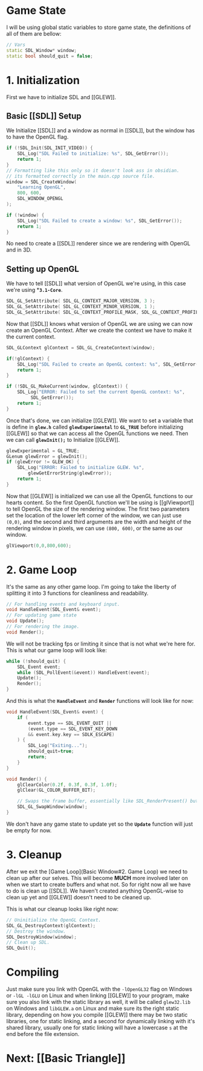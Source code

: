 # Game State
I will be using global static variables to store game state,  the definitions of all of them are bellow:
```C++
// Vars
static SDL_Window* window;
static bool should_quit = false;
```

# 1. Initialization
First we have to initialize SDL and [[GLEW]].

## Basic [[SDL]] Setup
We Initialize [[SDL]] and a window as normal in [[SDL]], but the window has to have the OpenGL flag.
```C++
if (!SDL_Init(SDL_INIT_VIDEO)) {
	SDL_Log("SDL Failed to initialize: %s", SDL_GetError());
	return 1;
}
// Formatting like this only so it doesn't look ass in obsidian.
// its formatted correctly in the main.cpp source file.
window = SDL_CreateWindow(
	"Learning OpenGL", 
	800, 600, 
	SDL_WINDOW_OPENGL
);

if (!window) {
	SDL_Log("SDL Failed to create a window: %s", SDL_GetError());
	return 1;
}
```

No need to create a [[SDL]] renderer since we are rendering with OpenGL and in 3D.

## Setting up OpenGL
We have to tell [[SDL]] what version of OpenGL we're using, in this case we're using ***`3.1-Core`**.
```C++
SDL_GL_SetAttribute( SDL_GL_CONTEXT_MAJOR_VERSION, 3 );
SDL_GL_SetAttribute( SDL_GL_CONTEXT_MINOR_VERSION, 1 );
SDL_GL_SetAttribute( SDL_GL_CONTEXT_PROFILE_MASK, SDL_GL_CONTEXT_PROFILE_CORE);
```

Now that [[SDL]] knows what version of OpenGL we are using we can now create an OpenGL Context. After we create the context we have to make it the current context.
```C++
SDL_GLContext glContext = SDL_GL_CreateContext(window);

if(!glContext) {
	SDL_Log("SDL Failed to create an OpenGL context: %s", SDL_GetError());
	return 1;
}

if (!SDL_GL_MakeCurrent(window, glContext)) {
	SDL_Log("ERROR: Failed to set the current OpenGL context: %s",
		 SDL_GetError());
	return 1;
}
```

Once that's done, we can initialize [[GLEW]]. We want to set a variable that is define in **`glew.h`** called **`glewExperimental`** to **`GL_TRUE`** before initializing [[GLEW]] so that we can access all the OpenGL functions we need.
Then we can call **`glewInit();`** to Initialize [[GLEW]].
```C++
glewExperimental = GL_TRUE;
GLenum glewError = glewInit();
if (glewError != GLEW_OK) {
	SDL_Log("ERROR: Failed to initialize GLEW. %s",
		glewGetErrorString(glewError));
	return 1;
}
```

Now that [[GLEW]] is initialized we can use all the OpenGL functions to our hearts content. So the first OpenGL function we'll be using is [[glViewport]] to tell OpenGL the size of the rendering window. The first two parameters set the location of the lower left corner of the window, we can just use `(0,0)`, and the second and third arguments are the width and height of the rendering window in pixels, we can use `(800, 600)`, or the same as our window.
```C++
glViewport(0,0,800,600);
```

# 2. Game Loop

It's the same as any other game loop.
I'm going to take the liberty of splitting it into 3 functions for cleanliness and readability.
```C++
// For handling events and keyboard input.
void HandleEvent(SDL_Event& event);
// For updating game state
void Update();
// For rendering the image.
void Render();
```

We will not be tracking fps or limiting it since that is not what we're here for.
This is what our game loop will look like:
```c++
while (!should_quit) {
	SDL_Event event;
	while (SDL_PollEvent(&event)) HandleEvent(event);
	Update();
	Render();
}
```

And this is what the **`HandleEvent`** and **`Render`** functions will look like for now:
```C++
void HandleEvent(SDL_Event& event) {
	if (
		event.type == SDL_EVENT_QUIT || 
		(event.type == SDL_EVENT_KEY_DOWN 
		&& event.key.key == SDLK_ESCAPE) 
	) {
		SDL_Log("Exiting...");
		should_quit=true;
		return;
	}
}

void Render() {
	glClearColor(0.2f, 0.3f, 0.3f, 1.0f);
	glClear(GL_COLOR_BUFFER_BIT);

	// Swaps the frame buffer, essentially like SDL_RenderPresent() but for OpenGL
	SDL_GL_SwapWindow(window);
}
```

We don't have any game state to update yet so the **`Update`** function will just be empty for now.

# 3. Cleanup
After we exit the [Game Loop](Basic Window#2. Game Loop) we need to clean up after our selves. This will become **MUCH** more involved later on when we start to create buffers and what not. So for right now all we have to do is clean up [[SDL]]. We haven't created anything OpenGL-wise to clean up yet and [[GLEW]] doesn't need to be cleaned up.

This is what our cleanup looks like right now:
```C++
// Uninitialize the OpenGL Context.
SDL_GL_DestroyContext(glContext);
// Destroy the window.
SDL_DestroyWindow(window);
// Clean up SDL.
SDL_Quit();
```
# Compiling
Just make sure you link with OpenGL with the `-lOpenGL32` flag on Windows or `-lGL -lGLU` on Linux and when linking [[GLEW]] to your program, make sure you also link with the static library as well, it will be called `glew32.lib` on Windows and `libGLEW.a` on Linux and make sure its the right static library, depending on how you compile [[GLEW]] there may be two static libraries, one for static linking, and a second for dynamically linking with it's shared library, usually one for static linking will have a lowercase `s` at the end before the file extension.

# Next: [[Basic Triangle]] 